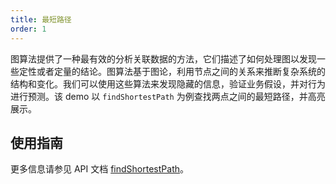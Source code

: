 ```yaml
---
title: 最短路径
order: 1
---
```


图算法提供了一种最有效的分析关联数据的方法，它们描述了如何处理图以发现一些定性或者定量的结论。图算法基于图论，利用节点之间的关系来推断复杂系统的结构和变化。我们可以使用这些算法来发现隐藏的信息，验证业务假设，并对行为进行预测。该 demo 以 `findShortestPath` 为例查找两点之间的最短路径，并高亮展示。

## 使用指南

更多信息请参见 API 文档 [findShortestPath](/zh/docs/api/Algorithm/#findshortestpathgraph-start-end-directed-weightpropertyname)。

